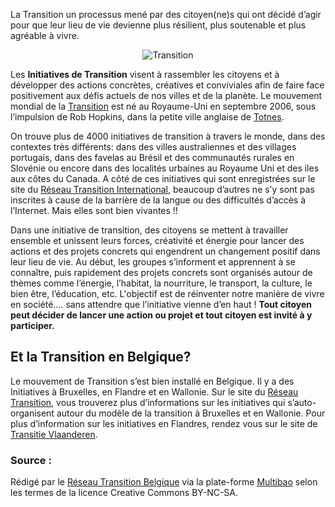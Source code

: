 <!--

---
title: La Transition: qu'est-ce?
description: Un article de fond pour approfondir la thématique de la Transition
image_url: https://github.com/multibao/contributions/blob/master/media/transition-kesako-jonrawlison-ccbysa.jpg?raw=true
---

-->

La Transition un processus mené par des citoyen(ne)s qui ont décidé d’agir pour que leur lieu de vie devienne plus résilient, plus soutenable et plus agréable à vivre.

<p align="center"><img src="http://www.reseautransition.be/wp-content/uploads/2014/02/new-old-town-800x561x8-300x210.png" alt="Transition"> </p>

Les **Initiatives de Transition** visent à rassembler les citoyens et à développer des actions concrètes, créatives et conviviales afin de faire face positivement aux défis actuels de nos villes et de la planète. Le mouvement mondial de la [Transition](http://www.transitionnetwork.org) est né au Royaume-Uni en septembre 2006, sous l’impulsion de Rob Hopkins, dans la petite ville anglaise de [Totnes](http://www.transitiontowntotnes.org/). 

On trouve plus de 4000 initiatives de transition à travers le monde, dans des contextes très différents: dans des villes australiennes et des villages portugais, dans des favelas au Brésil et des communautés rurales en Slovénie ou encore dans des localités urbaines au Royaume Uni et des iles aux côtes du Canada. A côté de ces initiatives qui sont enregistrées sur le site du [Réseau Transition International](http://www.transitionnetwork.org/), beaucoup d’autres ne s’y sont pas inscrites à cause de la barrière de la langue ou des difficultés d’accès à l’Internet. Mais elles sont bien vivantes !!

Dans une initiative de transition, des citoyens se mettent à travailler ensemble et unissent leurs forces, créativité et énergie pour lancer des actions et des projets concrets qui engendrent un changement positif dans leur lieu de vie. Au début, les groupes s’informent et apprennent à se connaître, puis rapidement des projets concrets sont organisés autour de thèmes comme l’énergie, l’habitat, la nourriture, le transport, la culture, le bien être, l’éducation, etc. L'objectif est de réinventer notre manière de vivre en société.… sans attendre que l’initiative vienne d’en haut ! **Tout citoyen peut décider de lancer une action ou projet et tout citoyen est invité à y participer.**

## Et la Transition en Belgique?

Le mouvement de Transition s’est bien installé en Belgique. Il y a des Initiatives à Bruxelles, en Flandre et en Wallonie. Sur le site du [Réseau Transition](http://www.reseautransition.be), vous trouverez plus d’informations sur les initiatives qui s’auto-organisent autour du modèle de la transition à Bruxelles et en Wallonie. Pour plus d’information sur les initiatives en Flandres, rendez vous sur le site de [Transitie Vlaanderen](http://www.transitie.be/r/default.aspx).

### Source :

Rédigé par le [Réseau Transition Belgique]( http://www.reseautransition.be/) via la plate-forme [Multibao](http://www.multibao.org/reseautransitionwb/reseau_transition/contributions) selon les termes de la licence Creative Commons BY-NC-SA.
